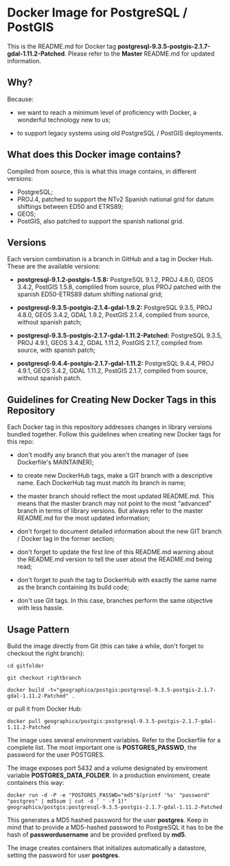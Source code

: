 Docker Image for PostgreSQL / PostGIS
=====================================

This is the README.md for Docker tag __postgresql-9.3.5-postgis-2.1.7-gdal-1.11.2-Patched__. Please refer to the __Master__ README.md for updated information.

Why?
----
Because:

- we want to reach a minimum level of proficiency with Docker, a wonderful technology new to us;

- to support legacy systems using old PostgreSQL / PostGIS deployments.

What does this Docker image contains?
-------------------------------------
Compiled from source, this is what this image contains, in different versions:

- PostgreSQL;
- PROJ.4, patched to support the NTv2 Spanish national grid for datum shiftings between ED50 and ETRS89;
- GEOS;
- PostGIS, also patched to support the spanish national grid.

Versions
--------
Each version combination is a branch in GitHub and a tag in Docker Hub. These are the available versions:

- __postgresql-9.1.2-postgis-1.5.8:__ PostgreSQL 9.1.2, PROJ 4.8.0, GEOS 3.4.2, PostGIS 1.5.8, compliled from source, plus PROJ patched with the spanish ED50-ETRS89 datum shifting national grid;

- __postgresql-9.3.5-postgis-2.1.4-gdal-1.9.2:__ PostgreSQL 9.3.5, PROJ 4.8.0, GEOS 3.4.2, GDAL 1.9.2, PostGIS 2.1.4, compiled from source, without spanish patch;

- __postgresql-9.3.5-postgis-2.1.7-gdal-1.11.2-Patched:__ PostgreSQL 9.3.5, PROJ 4.9.1, GEOS 3.4.2, GDAL 1.11.2, PostGIS 2.1.7, compiled from source, with spanish patch;

- __postgresql-9.4.4-postgis-2.1.7-gdal-1.11.2:__ PostgreSQL 9.4.4, PROJ 4.9.1, GEOS 3.4.2, GDAL 1.11.2, PostGIS 2.1.7, compiled from source, without spanish patch.

Guidelines for Creating New Docker Tags in this Repository
----------------------------------------------------------
Each Docker tag in this repository addresses changes in library versions bundled together. Follow this guidelines when creating new Docker tags for this repo:

- don't modify any branch that you aren't the manager of (see Dockerfile's MAINTAINER);

- to create new DockerHub tags, make a GIT branch with a descriptive name. Each DockerHub tag must match its branch in name;

- the master branch should reflect the most updated README.md. This means that the master branch may not point to the most "advanced" branch in terms of library versions. But always refer to the master README.md for the most updated information;

- don't forget to document detailed information about the new GIT branch / Docker tag in the former section;

- don't forget to update the first line of this README.md warning about the README.md version to tell the user about the README.md being read;

- don't forget to push the tag to DockerHub with exactly the same name as the branch containing its build code;

- don't use Git tags. In this case, branches perform the same objective with less hassle.

Usage Pattern
-------------
Build the image directly from Git (this can take a while, don't forget to checkout the right branch):

```Shell
cd gitfolder

git checkout rightbranch

docker build -t="geographica/postgis:postgresql-9.3.5-postgis-2.1.7-gdal-1.11.2-Patched" .
```

or pull it from Docker Hub:

```Shell
docker pull geographica/postgis:postgresql-9.3.5-postgis-2.1.7-gdal-1.11.2-Patched
```

The image uses several environment variables. Refer to the Dockerfile for a complete list. The most important one is __POSTGRES_PASSWD__, the password for the user POSTGRES.

The image exposes port 5432 and a volume designated by enviroment variable __POSTGRES_DATA_FOLDER__. In a production enviroment, create containers this way:

```Shell
docker run -d -P -e "POSTGRES_PASSWD="md5"$(printf '%s' "password" "postgres" | md5sum | cut -d ' ' -f 1)" geographica/postgis:postgresql-9.3.5-postgis-2.1.7-gdal-1.11.2-Patched
```

This generates a MD5 hashed password for the user __postgres__. Keep in mind that to provide a MD5-hashed password to PostgreSQL it has to be the hash of __passwordusername__ and be provided prefixed by __md5__.

The image creates containers that initializes automatically a datastore, setting the password for user __postgres__. 
